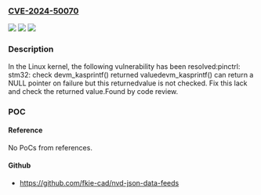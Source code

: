 ### [CVE-2024-50070](https://cve.mitre.org/cgi-bin/cvename.cgi?name=CVE-2024-50070)
![](https://img.shields.io/static/v1?label=Product&message=Linux&color=blue)
![](https://img.shields.io/static/v1?label=Version&message=32c170ff15b0%3C%203b36bb1fca2b%20&color=brighgreen)
![](https://img.shields.io/static/v1?label=Vulnerability&message=n%2Fa&color=brighgreen)

### Description

In the Linux kernel, the following vulnerability has been resolved:pinctrl: stm32: check devm_kasprintf() returned valuedevm_kasprintf() can return a NULL pointer on failure but this returnedvalue is not checked. Fix this lack and check the returned value.Found by code review.

### POC

#### Reference
No PoCs from references.

#### Github
- https://github.com/fkie-cad/nvd-json-data-feeds

